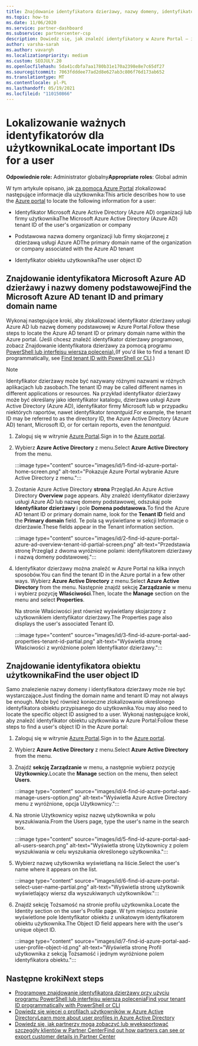 ```yaml
---
title: Znajdowanie identyfikatora dzierżawy, nazwy domeny, identyfikatora obiektu użytkownika
ms.topic: how-to
ms.date: 11/06/2020
ms.service: partner-dashboard
ms.subservice: partnercenter-csp
description: Dowiedz się, jak znaleźć identyfikatory w Azure Portal — identyfikator dzierżawy usługi Azure AD organizacji, nazwę domeny lub identyfikator konkretnego obiektu użytkownika. Niektóre zadania wymagają tych informacji.
author: varsha-sarah
ms.author: vavargh
ms.localizationpriority: medium
ms.custom: SEOJULY.20
ms.openlocfilehash: 5da41cdbfa7aa1780b31e170a2398e8e7c65df27
ms.sourcegitcommit: 7063fdddee77ad2d8e627ab3c806f76d173ab652
ms.translationtype: MT
ms.contentlocale: pl-PL
ms.lasthandoff: 05/19/2021
ms.locfileid: "110150866"
---
```

# <a name="locate-important-ids-for-a-user"></a><span data-ttu-id="cf130-104">Lokalizowanie ważnych identyfikatorów dla użytkownika</span><span class="sxs-lookup"><span data-stu-id="cf130-104">Locate important IDs for a user</span></span>

<span data-ttu-id="cf130-105">**Odpowiednie role:** Administrator globalny</span><span class="sxs-lookup"><span data-stu-id="cf130-105">**Appropriate roles**: Global admin</span></span>

<span data-ttu-id="cf130-106">W tym artykule opisano, jak [za pomocą Azure Portal](https://portal.azure.com/) zlokalizować następujące informacje dla użytkownika:</span><span class="sxs-lookup"><span data-stu-id="cf130-106">This article describes how to use the [Azure portal](https://portal.azure.com/) to locate the following information for a user:</span></span>

- <span data-ttu-id="cf130-107">Identyfikator Microsoft Azure Active Directory (Azure AD) organizacji lub firmy użytkownika</span><span class="sxs-lookup"><span data-stu-id="cf130-107">The Microsoft Azure Active Directory (Azure AD) tenant ID of the user's organization or company</span></span>

- <span data-ttu-id="cf130-108">Podstawowa nazwa domeny organizacji lub firmy skojarzonej z dzierżawą usługi Azure AD</span><span class="sxs-lookup"><span data-stu-id="cf130-108">The primary domain name of the organization or company associated with the Azure AD tenant</span></span>

- <span data-ttu-id="cf130-109">Identyfikator obiektu użytkownika</span><span class="sxs-lookup"><span data-stu-id="cf130-109">The user object ID</span></span>

## <a name="find-the-microsoft-azure-ad-tenant-id-and-primary-domain-name"></a><span data-ttu-id="cf130-110">Znajdowanie identyfikatora Microsoft Azure AD dzierżawy i nazwy domeny podstawowej</span><span class="sxs-lookup"><span data-stu-id="cf130-110">Find the Microsoft Azure AD tenant ID and primary domain name</span></span>

<span data-ttu-id="cf130-111">Wykonaj następujące kroki, aby zlokalizować identyfikator dzierżawy usługi Azure AD lub nazwę domeny podstawowej w Azure Portal.</span><span class="sxs-lookup"><span data-stu-id="cf130-111">Follow these steps to locate the Azure AD tenant ID or primary domain name within the Azure portal.</span></span> <span data-ttu-id="cf130-112">(Jeśli chcesz znaleźć identyfikator dzierżawy programowo, zobacz Znajdowanie identyfikatora dzierżawy za pomocą programu [PowerShell lub interfejsu wiersza polecenia).](/azure/active-directory/fundamentals/active-directory-how-to-find-tenant#find-tenant-id-with-powershell)</span><span class="sxs-lookup"><span data-stu-id="cf130-112">(If you'd like to find a tenant ID programmatically, see [Find tenant ID with PowerShell or CLI](/azure/active-directory/fundamentals/active-directory-how-to-find-tenant#find-tenant-id-with-powershell).)</span></span>

> [!NOTE]
> <span data-ttu-id="cf130-113">Identyfikator dzierżawy może być nazywany różnymi nazwami w różnych aplikacjach lub zasobach.</span><span class="sxs-lookup"><span data-stu-id="cf130-113">The tenant ID may be called different names in different applications or resources.</span></span> <span data-ttu-id="cf130-114">Na przykład identyfikator dzierżawy może być określany jako identyfikator katalogu, dzierżawa usługi Azure Active Directory (Azure AD), identyfikator firmy Microsoft lub w przypadku niektórych raportów, nawet identyfikator *tenantguid*.</span><span class="sxs-lookup"><span data-stu-id="cf130-114">For example, the tenant ID may be referred to as the directory ID, the Azure Active Directory (Azure AD) tenant, Microsoft ID, or for certain reports, even the *tenantguid*.</span></span>

1. <span data-ttu-id="cf130-115">Zaloguj się w witrynie [Azure Portal](https://portal.azure.com/).</span><span class="sxs-lookup"><span data-stu-id="cf130-115">Sign in to the [Azure portal](https://portal.azure.com/).</span></span>

2. <span data-ttu-id="cf130-116">Wybierz **Azure Active Directory** z menu.</span><span class="sxs-lookup"><span data-stu-id="cf130-116">Select **Azure Active Directory** from the menu.</span></span>

   :::image type="content" source="images/id/1-find-id-azure-portal-home-screen.png" alt-text="Pokazuje Azure Portal wybranie Azure Active Directory z menu.":::

3. <span data-ttu-id="cf130-118">Zostanie Azure Active Directory **strona** Przegląd.</span><span class="sxs-lookup"><span data-stu-id="cf130-118">An Azure Active Directory **Overview** page appears.</span></span> <span data-ttu-id="cf130-119">Aby znaleźć identyfikator dzierżawy usługi Azure AD lub nazwę domeny podstawowej, odszukaj pole **Identyfikator dzierżawy** i pole **Domena podstawowa.**</span><span class="sxs-lookup"><span data-stu-id="cf130-119">To find the Azure AD tenant ID or primary domain name, look for the **Tenant ID** field and the **Primary domain** field.</span></span> <span data-ttu-id="cf130-120">Te pola są wyświetlane w sekcji Informacje o dzierżawie.</span><span class="sxs-lookup"><span data-stu-id="cf130-120">These fields appear in the Tenant information section.</span></span>

   :::image type="content" source="images/id/2-find-id-azure-portal-azure-ad-overview-tenant-id-partial-screen.png" alt-text="Przedstawia stronę Przegląd z dwoma wyróżnione polami: identyfikatorem dzierżawy i nazwą domeny podstawowej.":::

4. <span data-ttu-id="cf130-122">Identyfikator dzierżawy można znaleźć w Azure Portal na kilka innych sposobów.</span><span class="sxs-lookup"><span data-stu-id="cf130-122">You can find the tenant ID in the Azure portal in a few other ways.</span></span> <span data-ttu-id="cf130-123">Wybierz **Azure Active Directory** z menu.</span><span class="sxs-lookup"><span data-stu-id="cf130-123">Select **Azure Active Directory** from the menu.</span></span> <span data-ttu-id="cf130-124">Następnie znajdź sekcję **Zarządzanie** w menu i wybierz pozycję **Właściwości**.</span><span class="sxs-lookup"><span data-stu-id="cf130-124">Then, locate the **Manage** section on the menu and select **Properties**.</span></span>

   <span data-ttu-id="cf130-125">Na stronie Właściwości jest również wyświetlany skojarzony z użytkownikiem identyfikator dzierżawy.</span><span class="sxs-lookup"><span data-stu-id="cf130-125">The Properties page also displays the user's associated Tenant ID.</span></span>

   :::image type="content" source="images/id/3-find-id-azure-portal-aad-properties-tenant-id-partial.png" alt-text="Wyświetla stronę Właściwości z wyróżnione polem Identyfikator dzierżawy.":::

## <a name="find-the-user-object-id"></a><span data-ttu-id="cf130-127">Znajdowanie identyfikatora obiektu użytkownika</span><span class="sxs-lookup"><span data-stu-id="cf130-127">Find the user object ID</span></span>

<span data-ttu-id="cf130-128">Samo znalezienie nazwy domeny i identyfikatora dzierżawy może nie być wystarczające.</span><span class="sxs-lookup"><span data-stu-id="cf130-128">Just finding the domain name and tenant ID may not always be enough.</span></span> <span data-ttu-id="cf130-129">Może być również konieczne zlokalizowanie określonego identyfikatora obiektu przypisanego do użytkownika.</span><span class="sxs-lookup"><span data-stu-id="cf130-129">You may also need to locate the specific object ID assigned to a user.</span></span> <span data-ttu-id="cf130-130">Wykonaj następujące kroki, aby znaleźć identyfikator obiektu użytkownika w Azure Portal:</span><span class="sxs-lookup"><span data-stu-id="cf130-130">Follow these steps to find a user's object ID in the Azure portal:</span></span>

1. <span data-ttu-id="cf130-131">Zaloguj się w witrynie [Azure Portal](https://portal.azure.com/).</span><span class="sxs-lookup"><span data-stu-id="cf130-131">Sign in to the [Azure portal](https://portal.azure.com/).</span></span>

2. <span data-ttu-id="cf130-132">Wybierz **Azure Active Directory** z menu.</span><span class="sxs-lookup"><span data-stu-id="cf130-132">Select **Azure Active Directory** from the menu.</span></span>

3. <span data-ttu-id="cf130-133">Znajdź **sekcję Zarządzanie** w menu, a następnie wybierz pozycję **Użytkownicy.**</span><span class="sxs-lookup"><span data-stu-id="cf130-133">Locate the **Manage** section on the menu, then select **Users**.</span></span>

      :::image type="content" source="images/id/4-find-id-azure-portal-aad-manage-users-option.png" alt-text="Wyświetla Azure Active Directory menu z wyróżnione, opcja Użytkownicy.":::

4. <span data-ttu-id="cf130-135">Na stronie Użytkownicy wpisz nazwę użytkownika w polu wyszukiwania.</span><span class="sxs-lookup"><span data-stu-id="cf130-135">From the Users page, type the user's name in the search box.</span></span>

      :::image type="content" source="images/id/5-find-id-azure-portal-aad-all-users-search.png" alt-text="Wyświetla stronę Użytkownicy z polem wyszukiwania w celu wyszukania określonego użytkownika.":::

5. <span data-ttu-id="cf130-137">Wybierz nazwę użytkownika wyświetlaną na liście.</span><span class="sxs-lookup"><span data-stu-id="cf130-137">Select the user's name where it appears on the list.</span></span>  

      :::image type="content" source="images/id/6-find-id-azure-portal-select-user-name-partial.png" alt-text="Wyświetla stronę użytkownik wyświetlający wiersz dla wyszukiwanych użytkowników.":::

6. <span data-ttu-id="cf130-139">Znajdź sekcję Tożsamość na stronie profilu użytkownika.</span><span class="sxs-lookup"><span data-stu-id="cf130-139">Locate the Identity section on the user's Profile page.</span></span> <span data-ttu-id="cf130-140">W tym miejscu zostanie wyświetlone pole Identyfikator obiektu z unikatowym identyfikatorem obiektu użytkownika.</span><span class="sxs-lookup"><span data-stu-id="cf130-140">The Object ID field appears here with the user's unique object ID.</span></span>

      :::image type="content" source="images/id/7-find-id-azure-portal-aad-user-profile-object-id.png" alt-text="Wyświetla stronę Profil użytkownika z sekcją Tożsamość i jednym wyróżnione polem identyfikatora obiektu.":::

## <a name="next-steps"></a><span data-ttu-id="cf130-142">Następne kroki</span><span class="sxs-lookup"><span data-stu-id="cf130-142">Next steps</span></span>

- [<span data-ttu-id="cf130-143">Programowe znajdowanie identyfikatora dzierżawy przy użyciu programu PowerShell lub interfejsu wiersza polecenia</span><span class="sxs-lookup"><span data-stu-id="cf130-143">Find your tenant ID programmatically with PowerShell or CLI</span></span>](/azure/active-directory/fundamentals/active-directory-how-to-find-tenant)
- [<span data-ttu-id="cf130-144">Dowiedz się więcej o profilach użytkowników w Azure Active Directory</span><span class="sxs-lookup"><span data-stu-id="cf130-144">Learn more about user profiles in Azure Active Directory</span></span>](/azure/active-directory/fundamentals/active-directory-users-profile-azure-portal)
- [<span data-ttu-id="cf130-145">Dowiedz się, jak partnerzy mogą zobaczyć lub wyeksportować szczegóły klientów w Partner Center</span><span class="sxs-lookup"><span data-stu-id="cf130-145">Find out how partners can see or export customer details in Partner Center</span></span>](see-your-customer-list.md)

